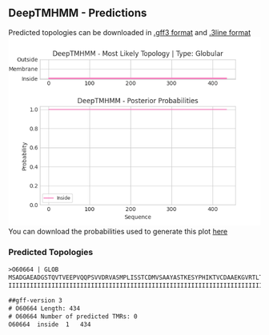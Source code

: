 ## DeepTMHMM - Predictions
Predicted topologies can be downloaded in [.gff3 format](TMRs.gff3) and [.3line format](predicted_topologies.3line)
![picture](plot.png)
You can download the probabilities used to generate this plot [here](O60664_probs.csv)
### Predicted Topologies
```
>O60664 | GLOB
MSADGAEADGSTQVTVEEPVQQPSVVDRVASMPLISSTCDMVSAAYASTKESYPHIKTVCDAAEKGVRTLTAAAVSGAQPILSKLEPQIASASEYAHRGLDKLEENLPILQQPTEKVLADTKELVSSKVSGAQEMVSSAKDTVATQLSEAVDATRGAVQSGVDKTKSVVTGGVQSVMGSRLGQMVLSGVDTVLGKSEEWADNHLPLTDAELARIATSLDGFDVASVQQQRQEQSYFVRLGSLSERLRQHAYEHSLGKLRATKQRAQEALLQLSQVLSLMETVKQGVDQKLVEGQEKLHQMWLSWNQKQLQGPEKEPPKPEQVESRALTMFRDIAQQLQATCTSLGSSIQGLPTNVKDQVQQARRQVEDLQATFSSIHSFQDLSSSILAQSRERVASAREALDHMVEYVAQNTPVTWLVGPFAPGITEKAPEEKK
IIIIIIIIIIIIIIIIIIIIIIIIIIIIIIIIIIIIIIIIIIIIIIIIIIIIIIIIIIIIIIIIIIIIIIIIIIIIIIIIIIIIIIIIIIIIIIIIIIIIIIIIIIIIIIIIIIIIIIIIIIIIIIIIIIIIIIIIIIIIIIIIIIIIIIIIIIIIIIIIIIIIIIIIIIIIIIIIIIIIIIIIIIIIIIIIIIIIIIIIIIIIIIIIIIIIIIIIIIIIIIIIIIIIIIIIIIIIIIIIIIIIIIIIIIIIIIIIIIIIIIIIIIIIIIIIIIIIIIIIIIIIIIIIIIIIIIIIIIIIIIIIIIIIIIIIIIIIIIIIIIIIIIIIIIIIIIIIIIIIIIIIIIIIIIIIIIIIIIIIIIIIIIIIIIIIIIIIIIIIIIIIIIIIIIIIIIIIIIIIIIIIIIIIIIIIIIIIIIIIIIIIIIIIIIIIII

```


```
##gff-version 3
# O60664 Length: 434
# O60664 Number of predicted TMRs: 0
O60664	inside	1	434				

```
